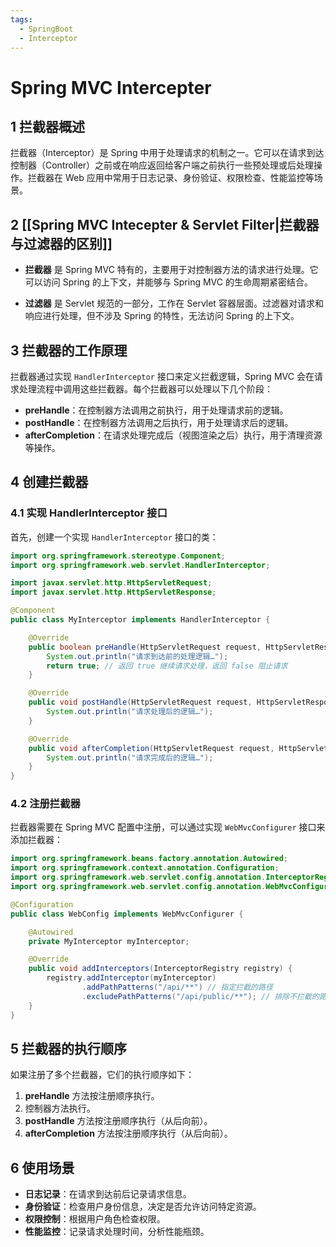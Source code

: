 ```yaml
---
tags:
  - SpringBoot
  - Interceptor
---
```


# Spring MVC Intercepter

## 1 拦截器概述

拦截器（Interceptor）是 Spring 中用于处理请求的机制之一。它可以在请求到达控制器（Controller）之前或在响应返回给客户端之前执行一些预处理或后处理操作。拦截器在 Web 应用中常用于日志记录、身份验证、权限检查、性能监控等场景。

## 2 [[Spring MVC Intecepter & Servlet Filter|拦截器与过滤器的区别]]

- **拦截器** 是 Spring MVC 特有的，主要用于对控制器方法的请求进行处理。它可以访问 Spring 的上下文，并能够与 Spring MVC 的生命周期紧密结合。
  
- **过滤器** 是 Servlet 规范的一部分，工作在 Servlet 容器层面。过滤器对请求和响应进行处理，但不涉及 Spring 的特性，无法访问 Spring 的上下文。

## 3 拦截器的工作原理

拦截器通过实现 `HandlerInterceptor` 接口来定义拦截逻辑，Spring MVC 会在请求处理流程中调用这些拦截器。每个拦截器可以处理以下几个阶段：

- **preHandle**：在控制器方法调用之前执行，用于处理请求前的逻辑。
- **postHandle**：在控制器方法调用之后执行，用于处理请求后的逻辑。
- **afterCompletion**：在请求处理完成后（视图渲染之后）执行，用于清理资源等操作。

## 4 创建拦截器

### 4.1 实现 HandlerInterceptor 接口

首先，创建一个实现 `HandlerInterceptor` 接口的类：

```java
import org.springframework.stereotype.Component;
import org.springframework.web.servlet.HandlerInterceptor;

import javax.servlet.http.HttpServletRequest;
import javax.servlet.http.HttpServletResponse;

@Component
public class MyInterceptor implements HandlerInterceptor {

    @Override
    public boolean preHandle(HttpServletRequest request, HttpServletResponse response, Object handler) throws Exception {
        System.out.println("请求到达前的处理逻辑…");
        return true; // 返回 true 继续请求处理，返回 false 阻止请求
    }

    @Override
    public void postHandle(HttpServletRequest request, HttpServletResponse response, Object handler, ModelAndView modelAndView) throws Exception {
        System.out.println("请求处理后的逻辑…");
    }

    @Override
    public void afterCompletion(HttpServletRequest request, HttpServletResponse response, Object handler, Exception ex) throws Exception {
        System.out.println("请求完成后的逻辑…");
    }
}
```

### 4.2 注册拦截器

拦截器需要在 Spring MVC 配置中注册，可以通过实现 `WebMvcConfigurer` 接口来添加拦截器：

```java
import org.springframework.beans.factory.annotation.Autowired;
import org.springframework.context.annotation.Configuration;
import org.springframework.web.servlet.config.annotation.InterceptorRegistry;
import org.springframework.web.servlet.config.annotation.WebMvcConfigurer;

@Configuration
public class WebConfig implements WebMvcConfigurer {

    @Autowired
    private MyInterceptor myInterceptor;

    @Override
    public void addInterceptors(InterceptorRegistry registry) {
        registry.addInterceptor(myInterceptor)
                .addPathPatterns("/api/**") // 指定拦截的路径
                .excludePathPatterns("/api/public/**"); // 排除不拦截的路径
    }
}
```

## 5 拦截器的执行顺序

如果注册了多个拦截器，它们的执行顺序如下：

1. **preHandle** 方法按注册顺序执行。
2. 控制器方法执行。
3. **postHandle** 方法按注册顺序执行（从后向前）。
4. **afterCompletion** 方法按注册顺序执行（从后向前）。

## 6 使用场景

- **日志记录**：在请求到达前后记录请求信息。
- **身份验证**：检查用户身份信息，决定是否允许访问特定资源。
- **权限控制**：根据用户角色检查权限。
- **性能监控**：记录请求处理时间，分析性能瓶颈。

